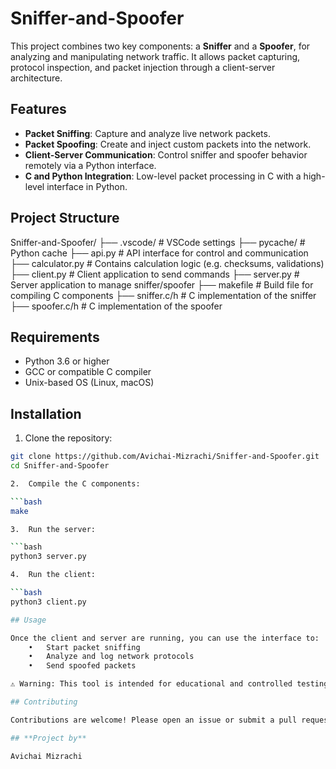 # Sniffer-and-Spoofer

This project combines two key components: a **Sniffer** and a **Spoofer**, for analyzing and manipulating network traffic. It allows packet capturing, protocol inspection, and packet injection through a client-server architecture.

## Features

- **Packet Sniffing**: Capture and analyze live network packets.
- **Packet Spoofing**: Create and inject custom packets into the network.
- **Client-Server Communication**: Control sniffer and spoofer behavior remotely via a Python interface.
- **C and Python Integration**: Low-level packet processing in C with a high-level interface in Python.

## Project Structure

Sniffer-and-Spoofer/
├── .vscode/           # VSCode settings
├── pycache/       # Python cache
├── api.py             # API interface for control and communication
├── calculator.py      # Contains calculation logic (e.g. checksums, validations)
├── client.py          # Client application to send commands
├── server.py          # Server application to manage sniffer/spoofer
├── makefile           # Build file for compiling C components
├── sniffer.c/h        # C implementation of the sniffer
├── spoofer.c/h        # C implementation of the spoofer

## Requirements

- Python 3.6 or higher
- GCC or compatible C compiler
- Unix-based OS (Linux, macOS)

## Installation

1. Clone the repository:

```bash
git clone https://github.com/Avichai-Mizrachi/Sniffer-and-Spoofer.git
cd Sniffer-and-Spoofer

2.	Compile the C components:

```bash
make

3.	Run the server:

```bash
python3 server.py

4.	Run the client:

```bash
python3 client.py

## Usage

Once the client and server are running, you can use the interface to:
	•	Start packet sniffing
	•	Analyze and log network protocols
	•	Send spoofed packets

⚠️ Warning: This tool is intended for educational and controlled testing purposes only. Unauthorized use may violate laws and regulations.

## Contributing

Contributions are welcome! Please open an issue or submit a pull request with improvements or bug fixes.

## **Project by**

Avichai Mizrachi
